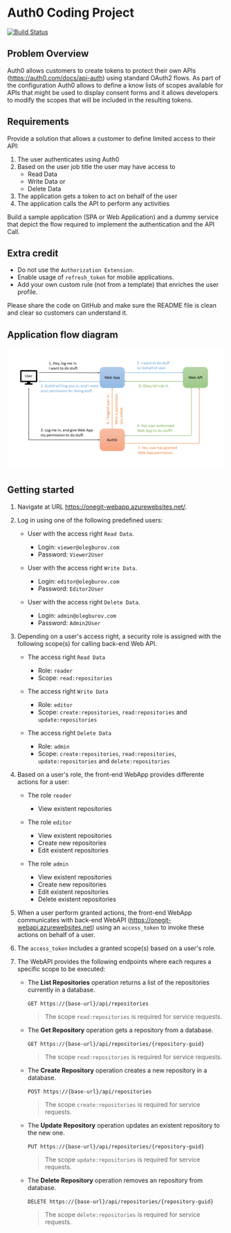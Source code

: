 # Auth0 Coding Project

[![Build Status](https://travis-ci.org/olegburov/Auth0.svg?branch=master)](https://travis-ci.org/olegburov/Auth0)

## Problem Overview

Auth0 allows customers to create tokens to protect their own APIs (https://auth0.com/docs/api-auth) using standard OAuth2 flows. As part of the configuration Auth0 allows to define a know lists of scopes available for APIs that might be used to display consent forms and it allows developers to modify the scopes that will be included in the resulting tokens. 

## Requirements

Provide a solution that allows a customer to define limited access to their API:

1. The user authenticates using Auth0
2. Based on the user job title the user may have access to
   - Read Data
   - Write Data or
   - Delete Data
3. The application gets a token to act on behalf of the user
4. The application calls the API to perform any activities

Build a sample application (SPA or Web Application) and a dummy service that depict the flow required to implement the authentication and the API Call.

## Extra credit

- Do not use the `Authorization Extension`.
- Enable usage of `refresh_token` for mobile applications.
- Add your own custom rule (not from a template) that enriches the user profile.

Please share the code on GitHub and make sure the README file is clean and clear so customers can understand it.

## Application flow diagram

![](Schema.png) 

## Getting started

1. Navigate at URL https://onegit-webapp.azurewebsites.net/.

2. Log in using one of the following predefined users:

   - User with the access right `Read Data`.

     * Login: `viewer@olegburov.com`
     * Password: `Viewer2User`
   
   - User with the access right `Write Data`.

     * Login: `editor@olegburov.com`
     * Password: `Editor2User`

   - User with the access right `Delete Data`.
 
     * Login: `admin@olegburov.com`
     * Password: `Admin2User`

3. Depending on a user's access right, a security role is assigned with the following scope(s) for calling back-end Web API.

   - The access right `Read Data`

      * Role: `reader`
      * Scope: `read:repositories`

   - The access right `Write Data`

      * Role: `editor`
      * Scope: `create:repositories`, `read:repositories` and `update:repositories`
   
   - The access right `Delete Data`
     
      * Role: `admin`
      * Scope: `create:repositories`, `read:repositories`, `update:repositories` and `delete:repositories`

4. Based on a user's role, the front-end WebApp provides differente actions for a user:

   - The role `reader`

      * View existent repositories
   
   - The role `editor`
   
      * View existent repositories 
      * Create new repositories
      * Edit existent repositories

   - The role `admin`
   
      * View existent repositories 
      * Create new repositories
      * Edit existent repositories  
      * Delete existent repositories

5. When a user perform granted actions, the front-end WebApp communicates with back-end WebAPI (https://onegit-webapi.azurewebsites.net) using an `access_token` to invoke these actions on behalf of a user.

6. The `access_token` includes a granted scope(s) based on a user's role.

7. The WebAPI provides the following endpoints where each requres a specific scope to be executed:

   - The **List Repositories** operation returns a list of the repositories currently in a database. 

     `GET https://{base-url}/api/repositories`
  
     > The scope `read:repositories` is required for service requests.

   - The **Get Repository** operation gets a repository from a database.
   
     `GET https://{base-url}/api/repositories/{repository-guid}`

     > The scope `read:repositories` is required for service requests.

   - The **Create Repository** operation creates a new repository in a database.
   
     `POST https://{base-url}/api/repositories`

     > The scope `create:repositories` is required for service requests.

   - The **Update Repository** operation updates an existent repository to the new one.
   
     `PUT https://{base-url}/api/repositories/{repository-guid}`

     > The scope `update:repositories` is required for service requests.
     
   - The **Delete Repository** operation removes an repository from database.
   
     `DELETE https://{base-url}/api/repositories/{repository-guid}`

     >  The scope `delete:repositories` is required for service requests.
